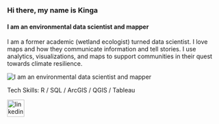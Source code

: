 ### Hi there, my name is Kinga
#### I am an environmental data scientist and mapper
I am a former academic (wetland ecologist) turned data scientist. I love maps and how they communicate information and tell stories. I use analytics, visualizations, and maps to support communities in their quest towards climate resilience.

![I am an environmental data scientist and mapper](https://github.com/KingaHill/KingaHill/blob/main/Data%20Analytics%20Portfolio.png)

Tech Skills: R / SQL / ArcGIS / QGIS / Tableau 



[<img src='https://cdn.jsdelivr.net/npm/simple-icons@3.0.1/icons/linkedin.svg' alt='linkedin' height='40'>](https://www.linkedin.com/in/https://www.linkedin.com/in/kingashill//)  

